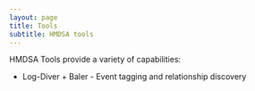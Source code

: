 ```yaml
---
layout: page
title: Tools
subtitle: HMDSA tools
---
```


HMDSA Tools provide a variety of capabilities:
* Log-Diver + Baler - Event tagging and relationship discovery
